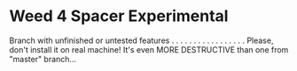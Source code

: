 # Weed 4 Spacer Experimental
Branch with unfinished or untested features
.
.
.
.
.
.
.
.
.
.
.
.
.
.
.
.
.
Please, don't install it on real machine! It's even MORE DESTRUCTIVE than one from "master" branch...
